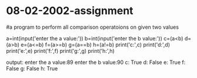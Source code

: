 # 08-02-2002-assignment
#a program to perform all comparison operatoions on given two values

a=int(input('enter the a value:'))
b=int(input('enter the b value:'))
c=(a<b)
d=(a>b)
e=(a<=b)
f=(a>=b)
g=(a==b)
h=(a!=b)
print('c:',c)
print('d:',d)
print('e:',e)
print('f:',f)
print('g:',g)
print('h:',h)

output:
enter the a value:89
enter the b value:90
c: True
d: False
e: True
f: False
g: False
h: True
